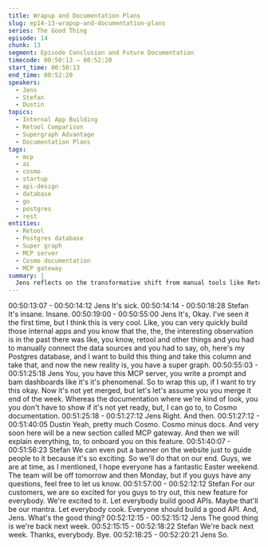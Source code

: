 ```yaml
---
title: Wrapup and Documentation Plans
slug: ep14-13-wrapup-and-documentation-plans
series: The Good Thing
episode: 14
chunk: 13
segment: Episode Conclusion and Future Documentation
timecode: 00:50:13 – 00:52:20
start_time: 00:50:13
end_time: 00:52:20
speakers:
  - Jens
  - Stefan
  - Dustin
topics:
  - Internal App Building
  - Retool Comparison
  - Supergraph Advantage
  - Documentation Plans
tags:
  - mcp
  - ai
  - cosmo
  - startup
  - api-design
  - database
  - go
  - postgres
  - rest
entities:
  - Retool
  - Postgres database
  - Super graph
  - MCP server
  - Cosmo documentation
  - MCP gateway
summary: |
  Jens reflects on the transformative shift from manual tools like Retool to prompt-driven dashboard creation with super graphs and MCP. Dustin outlines documentation plans for the MCP gateway feature, while Stefan expresses excitement for customer adoption and suggests promotional strategies. They conclude with Easter weekend plans and the episode catchphrase.
---
```


00:50:13:07 - 00:50:14:12
Jens
It's sick.
00:50:14:14 - 00:50:18:28
Stefan
It's insane. Insane.
00:50:19:00 - 00:50:55:00
Jens
It's, Okay. I've seen it the first time, but I think this is very cool. Like, you can very quickly build
those internal apps and you know that the, the, the interesting observation is in the past there
was like, you know, retool and other things and you had to manually connect the data sources
and you had to say, oh, here's my Postgres database, and I want to build this thing and take this
column and take that, and now the new reality is, you have a super graph.
00:50:55:03 - 00:51:25:18
Jens
You, you have this MCP server, you write a prompt and bam dashboards like it's it's
phenomenal. So to wrap this up, if I want to try this okay. Now it's not yet merged, but let's let's
assume you you merge it end of the week. Whereas the documentation where we're kind of
look, you you don't have to show if it's not yet ready, but, I can go to, to Cosmo documentation.
00:51:25:18 - 00:51:27:12
Jens
Right. And then.
00:51:27:12 - 00:51:40:05
Dustin
Yeah, pretty much Cosmo. Cosmo minus docs. And very soon here will be a new section called
MCP gateway. And then we will explain everything, to, to onboard you on this feature.
00:51:40:07 - 00:51:56:23
Stefan
We can even put a banner on the website just to guide people to it because it's so exciting. So
we'll do that on our end. Guys, we are at time, as I mentioned, I hope everyone has a fantastic
Easter weekend. The team will be off tomorrow and then Monday, but if you guys have any
questions, feel free to let us know.
00:51:57:00 - 00:52:12:12
Stefan
For our customers, we are so excited for you guys to try out, this new feature for everybody.
We're excited to it. Let everybody build good APIs. Maybe that'll be our mantra. Let everybody
cook. Everyone should build a good API. And, Jens. What's the good thing?
00:52:12:15 - 00:52:15:12
Jens
The good thing is we're back next week.
00:52:15:15 - 00:52:18:22
Stefan
We're back next week. Thanks, everybody. Bye.
00:52:18:25 - 00:52:20:21
Jens
So.
